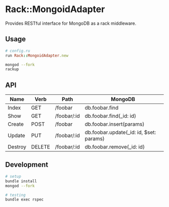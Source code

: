 # Rack::MongoidAdapter
Provides RESTful interface for MongoDB as a rack middleware.

## Usage
```ruby
# config.ru
run Rack::MongoidAdapter.new
```

```sh
mongod --fork
rackup
```

## API
| Name    | Verb   | Path        | MongoDB                                 |
| ---     | ---    | ---         | ---                                     |
| Index   | GET    | /foobar     | db.foobar.find                          |
| Show    | GET    | /foobar/:id | db.foobar.find(_id: id)                 |
| Create  | POST   | /foobar     | db.foobar.insert(params)                |
| Update  | PUT    | /foobar/:id | db.foobar.update(_id: id, $set: params) |
| Destroy | DELETE | /foobar/:id | db.foobar.remove(_id: id)               |

## Development
```sh
# setup
bundle install
mongod --fork

# testing
bundle exec rspec
```
